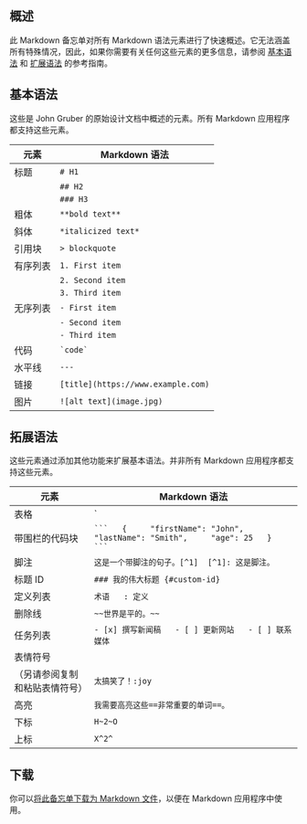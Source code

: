## 概述

此 Markdown 备忘单对所有 Markdown 语法元素进行了快速概述。它无法涵盖所有特殊情况，因此，如果你需要有关任何这些元素的更多信息，请参阅 [基本语法](https://www.markdown.cn/docs/tutorial-basics/basic-syntax) 和 [扩展语法](https://www.markdown.cn/docs/tutorial-basics/extended-syntax) 的参考指南。



## 基本语法

这些是 John Gruber 的原始设计文档中概述的元素。所有 Markdown 应用程序都支持这些元素。

| 元素   | Markdown 语法                        |
| ---- | ---------------------------------- |
| 标题   | `# H1`                             |
|      | `## H2`                            |
|      | `### H3`                           |
| 粗体   | `**bold text**`                    |
| 斜体   | `*italicized text*`                |
| 引用块  | `> blockquote`                     |
| 有序列表 | `1. First item`                    |
|      | `2. Second item`                   |
|      | `3. Third item`                    |
| 无序列表 | `- First item`                     |
|      | `- Second item`                    |
|      | `- Third item`                     |
| 代码   | `` `code` ``                       |
| 水平线  | `---`                              |
| 链接   | `[title](https://www.example.com)` |
| 图片   | `![alt text](image.jpg)`           |



## 拓展语法

这些元素通过添加其他功能来扩展基本语法。并非所有 Markdown 应用程序都支持这些元素。

| 元素              | Markdown 语法                                                                           |
| --------------- | ------------------------------------------------------------------------------------- |
| 表格              | `                                                                                     | 语法  | 说明  |     | ----------- | ----------- |     | 标题  | 名称  |     | 段落  | 文本  | `   |
| 带围栏的代码块         | ` ```   {     "firstName": "John",     "lastName": "Smith",     "age": 25   }   ``` ` |
| 脚注              | `这是一个带脚注的句子。[^1]  [^1]: 这是脚注。  `                                                      |
| 标题 ID           | `### 我的伟大标题 {#custom-id}`                                                             |
| 定义列表            | `术语   : 定义`                                                                           |
| 删除线             | `~~世界是平的。~~`                                                                          |
| 任务列表            | `- [x] 撰写新闻稿   - [ ] 更新网站   - [ ] 联系媒体`                                               |
| 表情符号            |                                                                                       |
| （另请参阅复制和粘贴表情符号） | `太搞笑了！:joy`                                                                           |
| 高亮              | `我需要高亮这些==非常重要的单词==。`                                                                 |
| 下标              | `H~2~O`                                                                               |
| 上标              | `X^2^`                                                                                |



## 下载

你可以[将此备忘单下载为 Markdown 文件](https://markdownguide.cn/assets/markdown-cheat-sheet.md)，以便在 Markdown 应用程序中使用。
